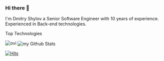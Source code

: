 ### Hi there 👋

I'm Dmitry Shylov a Senior Software Engineer with 10 years of experience. Experienced in Back-end technologies. 

Top Technologies

<img src="https://github-readme-stats.vercel.app/api/top-langs?username=dmitry-shylov&show_icons=true&locale=en&layout=compact&theme=chartreuse-dark" alt="ovi" />

<img align="center" src="https://github-readme-stats.vercel.app/api?username=dmitry-shylov&include_all_commits=true&count_private=true&show_icons=true&line_height=20&title_color=2B5BBD&icon_color=1124BB&text_color=A1A1A1&bg_color=0,000000,130F40" alt="my Github Stats"/>


[![Hits](https://u8views.com/api/v1/github/profiles/14219664/views/day-week-month-total-count.svg)](https://u8views.com/github/dmitry-shylov)

